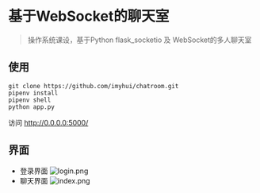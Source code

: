 # 基于WebSocket的聊天室

> 操作系统课设，基于Python flask_socketio 及 WebSocket的多人聊天室

## 使用

```
git clone https://github.com/imyhui/chatroom.git
pipenv install
pipenv shell
python app.py
```

访问 http://0.0.0.0:5000/

## 界面
- 登录界面
![login.png](http://blogpic.andyhui.top/login.png)
- 聊天界面
![index.png](http://blogpic.andyhui.top/index.png)
